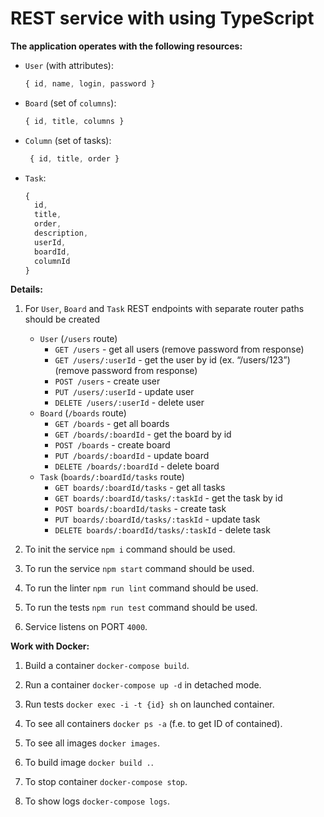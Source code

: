 # REST service with using TypeScript

**The application operates with the following resources:**

- `User` (with attributes):
  ```javascript
  { id, name, login, password }
  ```
- `Board` (set of `columns`):
  ```javascript
  { id, title, columns }
  ```
- `Column` (set of tasks):
  ```javascript
   { id, title, order }
  ```
- `Task`:
  ```javascript
  {
    id,
    title,
    order,
    description,
    userId,
    boardId,
    columnId
  }
  ```

**Details:**

1. For `User`, `Board` and `Task` REST endpoints with separate router paths should be created
    * `User` (`/users` route)
      * `GET /users` - get all users (remove password from response)
      * `GET /users/:userId` - get the user by id (ex. “/users/123”) (remove password from response)
      * `POST /users` - create user
      * `PUT /users/:userId` - update user
      * `DELETE /users/:userId` - delete user
    * `Board` (`/boards` route)
      * `GET /boards` - get all boards
      * `GET /boards/:boardId` - get the board by id
      * `POST /boards` - create board
      * `PUT /boards/:boardId` - update board
      * `DELETE /boards/:boardId` - delete board
    * `Task` (`boards/:boardId/tasks` route)
      * `GET boards/:boardId/tasks` - get all tasks
      * `GET boards/:boardId/tasks/:taskId` - get the task by id
      * `POST boards/:boardId/tasks` - create task
      * `PUT boards/:boardId/tasks/:taskId` - update task
      * `DELETE boards/:boardId/tasks/:taskId` - delete task

2. To init the service `npm i` command should be used.

3. To run the service `npm start` command should be used.

4. To run the linter `npm run lint` command should be used.

5. To run the tests `npm run test` command should be used.

4. Service listens on PORT `4000`.

**Work with Docker:**

1. Build a container `docker-compose build`.

2. Run a container `docker-compose up -d` in detached mode.

3. Run tests `docker exec -i -t {id} sh` on launched container.

4. To see all containers `docker ps -a` (f.e. to get ID of contained).

5. To see all images `docker images`.

6. To build image `docker build .`.

7. To stop container `docker-compose stop`.

8. To show logs `docker-compose logs`.


